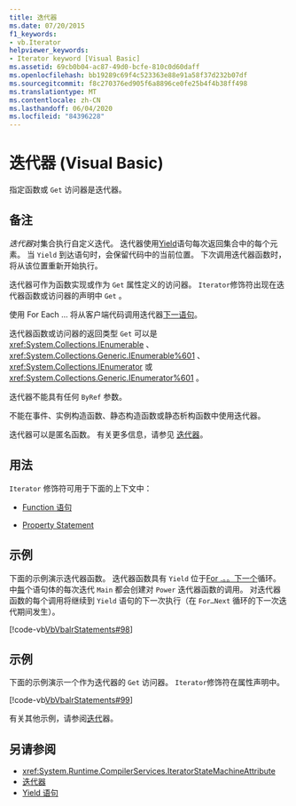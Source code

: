 ```yaml
---
title: 迭代器
ms.date: 07/20/2015
f1_keywords:
- vb.Iterator
helpviewer_keywords:
- Iterator keyword [Visual Basic]
ms.assetid: 69cb0b04-ac87-49d0-bcfe-810c0d60daff
ms.openlocfilehash: bb19289c69f4c523363e88e91a58f37d232b07df
ms.sourcegitcommit: f8c270376ed905f6a8896ce0fe25b4f4b38ff498
ms.translationtype: MT
ms.contentlocale: zh-CN
ms.lasthandoff: 06/04/2020
ms.locfileid: "84396228"
---
```

# <a name="iterator-visual-basic"></a>迭代器 (Visual Basic)
指定函数或 `Get` 访问器是迭代器。  
  
## <a name="remarks"></a>备注  
 *迭代器*对集合执行自定义迭代。 迭代器使用[Yield](../statements/yield-statement.md)语句每次返回集合中的每个元素。 当 `Yield` 到达语句时，会保留代码中的当前位置。 下次调用迭代器函数时，将从该位置重新开始执行。  
  
 迭代器可作为函数实现或作为 `Get` 属性定义的访问器。 `Iterator`修饰符出现在迭代器函数或访问器的声明中 `Get` 。  
  
 使用 For Each ... 将从客户端代码调用迭代器[下一语句](../statements/for-each-next-statement.md)。  
  
 迭代器函数或访问器的返回类型 `Get` 可以是 <xref:System.Collections.IEnumerable> 、 <xref:System.Collections.Generic.IEnumerable%601> 、 <xref:System.Collections.IEnumerator> 或 <xref:System.Collections.Generic.IEnumerator%601> 。  
  
 迭代器不能具有任何 `ByRef` 参数。  
  
 不能在事件、实例构造函数、静态构造函数或静态析构函数中使用迭代器。  
  
 迭代器可以是匿名函数。 有关更多信息，请参见 [迭代器](../../programming-guide/concepts/iterators.md)。  
  
## <a name="usage"></a>用法  
 `Iterator` 修饰符可用于下面的上下文中：  
  
- [Function 语句](../statements/function-statement.md)  
  
- [Property Statement](../statements/property-statement.md)  
  
## <a name="example"></a>示例  
 下面的示例演示迭代器函数。 迭代器函数具有 `Yield` 位于[For .。。下一个](../statements/for-next-statement.md)循环。 中[每](../statements/for-each-next-statement.md)个语句体的每次迭代 `Main` 都会创建对 `Power` 迭代器函数的调用。 对迭代器函数的每个调用将继续到 `Yield` 语句的下一次执行（在 `For…Next` 循环的下一次迭代期间发生）。  
  
 [!code-vb[VbVbalrStatements#98](~/samples/snippets/visualbasic/VS_Snippets_VBCSharp/VbVbalrStatements/VB/Class2.vb#98)]  
  
## <a name="example"></a>示例  
 下面的示例演示一个作为迭代器的 `Get` 访问器。 `Iterator`修饰符在属性声明中。  
  
 [!code-vb[VbVbalrStatements#99](~/samples/snippets/visualbasic/VS_Snippets_VBCSharp/VbVbalrStatements/VB/Class2.vb#99)]  
  
 有关其他示例，请参阅[迭代](../../programming-guide/concepts/iterators.md)器。  
  
## <a name="see-also"></a>另请参阅

- <xref:System.Runtime.CompilerServices.IteratorStateMachineAttribute>
- [迭代器](../../programming-guide/concepts/iterators.md)
- [Yield 语句](../statements/yield-statement.md)
